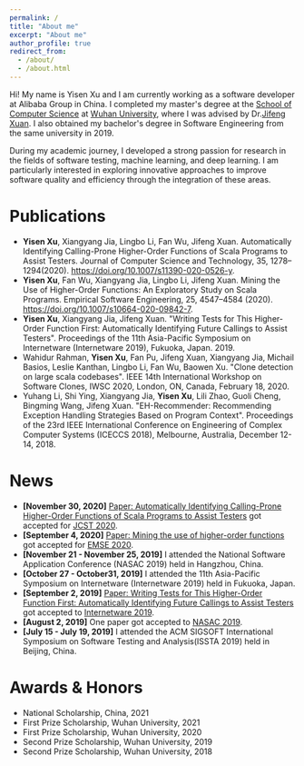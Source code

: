 ```yaml
---
permalink: /
title: "About me"
excerpt: "About me"
author_profile: true
redirect_from: 
  - /about/
  - /about.html
---
```

Hi! My name is Yisen Xu and I am currently working as a software developer at Alibaba Group in China. I completed my master's degree at the [School of Computer Science](http://cs.whu.edu.cn/) at [Wuhan University](https://www.whu.edu.cn/), where I was advised by Dr.[Jifeng Xuan](http://www.jifeng-xuan.com/). I also obtained my bachelor's degree in Software Engineering from the same university in 2019.

During my academic journey, I developed a strong passion for research in the fields of software testing, machine learning, and deep learning. I am particularly interested in exploring innovative approaches to improve software quality and efficiency through the integration of these areas.

Publications
============

* **Yisen Xu**, Xiangyang Jia, Lingbo Li, Fan Wu, Jifeng Xuan. Automatically Identifying Calling-Prone Higher-Order Functions of Scala Programs to Assist Testers. Journal of Computer Science and Technology, 35, 1278–1294(2020). https://doi.org/10.1007/s11390-020-0526-y.
* **Yisen Xu**, Fan Wu, Xiangyang Jia, Lingbo Li, Jifeng Xuan. Mining the Use of Higher-Order Functions: An Exploratory Study on Scala Programs. Empirical Software Engineering, 25, 4547–4584 (2020). https://doi.org/10.1007/s10664-020-09842-7.
* **Yisen Xu**, Xiangyang Jia, Jifeng Xuan. "Writing Tests for This Higher-Order Function First: Automatically Identifying Future Callings to Assist Testers". Proceedings of the 11th Asia-Pacific Symposium on Internetware (Internetware 2019), Fukuoka, Japan. 2019.
* Wahidur Rahman, **Yisen Xu**, Fan Pu, Jifeng Xuan, Xiangyang Jia, Michail Basios, Leslie Kanthan, Lingbo Li, Fan Wu, Baowen Xu. "Clone detection on large scala codebases". IEEE 14th International Workshop on Software Clones, IWSC 2020, London, ON, Canada, February 18, 2020.
* Yuhang Li, Shi Ying, Xiangyang Jia, **Yisen Xu**, Lili Zhao, Guoli Cheng, Bingming Wang, Jifeng Xuan. "EH-Recommender: Recommending Exception Handling Strategies Based on Program Context". Proceedings of the 23rd IEEE International Conference on Engineering of Complex Computer Systems (ICECCS 2018), Melbourne, Australia, December 12-14, 2018.

News
====

* **[November 30, 2020]** [Paper: Automatically Identifying Calling-Prone Higher-Order Functions of Scala Programs to Assist Testers](https://xuyisen.github.io/files/JCST_Publication-Yisen_Xu.pdf) got accepted for [JCST 2020](https://www.springer.com/journal/11390).
* **[September 4, 2020]** [Paper: Mining the use of higher-order functions](https://xuyisen.github.io/files/EMSE_Publication-Yisen_Xu.pdf) got accepted for [EMSE 2020](https://www.springer.com/journal/10664).
* **[November 21 - November 25, 2019]** I attended the National Software Application Conference (NASAC 2019) held in Hangzhou, China.
* **[October 27 - October31, 2019]** I attended the 11th Asia-Pacific Symposium on Internetware (Internetware 2019) held in Fukuoka, Japan.
* **[September 2, 2019]** [Paper: Writing Tests for This Higher-Order Function First: Automatically Identifying Future Callings to Assist Testers](https://xuyisen.github.io/files/internetware_2019_Publication-Yisen_Xu.pdf) got accepted to [Internetware 2019](https://internetware2019.github.io/#program).
* **[August 2, 2019]** One paper got accepted to [NASAC 2019](http://nasac2019.zju.edu.cn/).
* **[July 15 - July 19, 2019]** I attended the ACM SIGSOFT International Symposium on Software Testing and Analysis(ISSTA 2019) held in Beijing, China.

Awards & Honors
===============

* National Scholarship, China, 2021
* First Prize Scholarship, Wuhan University, 2021
* First Prize Scholarship, Wuhan University, 2020
* Second Prize Scholarship, Wuhan University, 2019
* Second Prize Scholarship, Wuhan University, 2018
